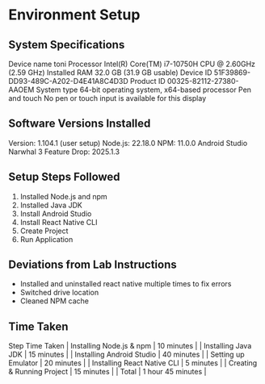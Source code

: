 # Environment Setup

## System Specifications
Device name	toni
Processor	Intel(R) Core(TM) i7-10750H CPU @ 2.60GHz (2.59 GHz)
Installed RAM	32.0 GB (31.9 GB usable)
Device ID	51F39869-DD93-489C-A202-D4E41A8C4D3D
Product ID	00325-82112-27380-AAOEM
System type	64-bit operating system, x64-based processor
Pen and touch	No pen or touch input is available for this display

## Software Versions Installed
Version: 1.104.1 (user setup)
Node.js: 22.18.0
NPM: 11.0.0
Android Studio Narwhal 3 Feature Drop: 2025.1.3


## Setup Steps Followed
1. Installed  Node.js and npm
2. Installed Java JDK  
3. Install Android Studio  
4. Install React Native CLI
5. Create Project  
6. Run Application 

## Deviations from Lab Instructions
- Installed and uninstalled react native multiple times to fix errors
- Switched drive location
- Cleaned NPM cache

## Time Taken
Step                              Time Taken 
| Installing Node.js & npm       | 10 minutes |
| Installing Java JDK            | 15 minutes |
| Installing Android Studio      | 40 minutes |
| Setting up Emulator            | 20 minutes |
| Installing React Native CLI    | 5 minutes |
| Creating & Running Project     | 15 minutes |
| Total                          | 1 hour 45 minutes |


